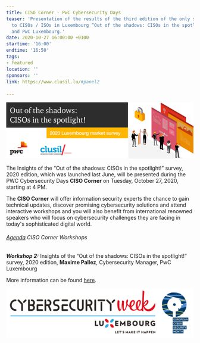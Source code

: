 ```yaml
---
title: CISO Corner - PwC Cybersecurity Days
teaser: 'Presentation of the results of the third edition of the only survey dedicated
  to CISOs / ISOs in Luxembourg “Out of the shadows: CISOs in the spotlight!” by CLUSIL
  and PwC Luxembourg.'
date: 2020-10-27 16:00:00 +0100
startime: '16:00'
endtime: '16:50'
tags:
- featured
location: ''
sponsors: ''
link: https://www.clusil.lu/#panel2

---
```

![](/assets/img/banner-ciso-survey_bat.png)

The Insights of the “Out of the shadows: CISOs in the spotlight!” survey, 2020 edition, which was launched last June, will be presented during the PWC Cybersecurity Days **CISO Corner** on Tuesday, October 27, 2020, starting at 4 PM.

The **CISO Corner** will offer information security experts the chance to gain technical updates, discover promising cybersecurity solutions and attend interactive workshops and you will also benefit from international renowned speakers who will focus on cybersecurity challenges they are facing in today's sophisticated digital world.

###### [Agenda](https://www.pwc.lu/en/cybersecurityday/docs/agenda-2020-ciso.pdf) CISO Corner Workshops

**_Workshop 2:_** Insights of the “Out of the shadows: CISOs in the spotlight!” survey, 2020 edition, **Maxime Pallez**, Cybersecurity Manager, PwC Luxembourg

More information can be found [here](https://www.pwc.lu/en/advisory/digital-tech-impact/cyber-security/cybersecurityday/event-programme/ciso-corner.html).

![](/assets/img/banner-ecsm.png)